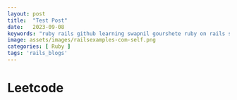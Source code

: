 ```yaml
---
layout: post
title:  "Test Post"
date:   2023-09-08
keywords: "ruby rails github learning swapnil gourshete ruby on rails self keyword"
image: assets/images/railsexamples-com-self.png
categories: [ Ruby ]
tags: 'rails_blogs'
---
```



<h1>Leetcode</h1>